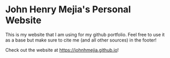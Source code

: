 # John Henry Mejia's Personal Website

This is my website that I am using for my github portfolio. 
Feel free to use it as a base but make sure to cite me (and all other sources) in the footer!

Check out the website at https://johnhmejia.github.io!
